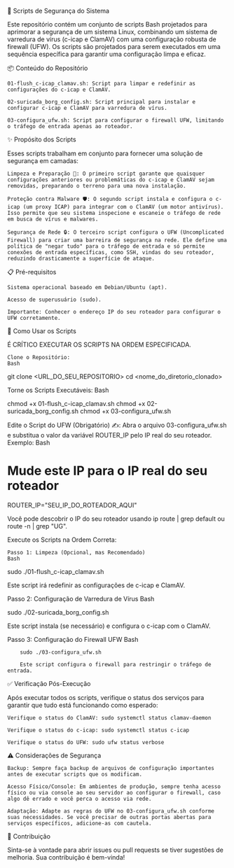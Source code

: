🚀 Scripts de Segurança do Sistema

Este repositório contém um conjunto de scripts Bash projetados para aprimorar a segurança de um sistema Linux, combinando um sistema de varredura de vírus (c-icap e ClamAV) com uma configuração robusta de firewall (UFW). Os scripts são projetados para serem executados em uma sequência específica para garantir uma configuração limpa e eficaz.

📦 Conteúdo do Repositório

    01-flush_c-icap_clamav.sh: Script para limpar e redefinir as configurações do c-icap e ClamAV.

    02-suricada_borg_config.sh: Script principal para instalar e configurar c-icap e ClamAV para varredura de vírus.

    03-configura_ufw.sh: Script para configurar o firewall UFW, limitando o tráfego de entrada apenas ao roteador.

✨ Propósito dos Scripts

Esses scripts trabalham em conjunto para fornecer uma solução de segurança em camadas:

    Limpeza e Preparação 🧹: O primeiro script garante que quaisquer configurações anteriores ou problemáticas do c-icap e ClamAV sejam removidas, preparando o terreno para uma nova instalação.

    Proteção contra Malware 🛡️: O segundo script instala e configura o c-icap (um proxy ICAP) para integrar com o ClamAV (um motor antivírus). Isso permite que seu sistema inspecione e escaneie o tráfego de rede em busca de vírus e malwares.

    Segurança de Rede 🔒: O terceiro script configura o UFW (Uncomplicated Firewall) para criar uma barreira de segurança na rede. Ele define uma política de "negar tudo" para o tráfego de entrada e só permite conexões de entrada específicas, como SSH, vindas do seu roteador, reduzindo drasticamente a superfície de ataque.

📋 Pré-requisitos

    Sistema operacional baseado em Debian/Ubuntu (apt).

    Acesso de superusuário (sudo).

    Importante: Conhecer o endereço IP do seu roteador para configurar o UFW corretamente.

🚀 Como Usar os Scripts

É CRÍTICO EXECUTAR OS SCRIPTS NA ORDEM ESPECIFICADA.

    Clone o Repositório:
    Bash

git clone <URL_DO_SEU_REPOSITORIO>
cd <nome_do_diretorio_clonado>

Torne os Scripts Executáveis:
Bash

chmod +x 01-flush_c-icap_clamav.sh
chmod +x 02-suricada_borg_config.sh
chmod +x 03-configura_ufw.sh

Edite o Script do UFW (Obrigatório) ✍️:
Abra o arquivo 03-configura_ufw.sh e substitua o valor da variável ROUTER_IP pelo IP real do seu roteador. Exemplo:
Bash

# Mude este IP para o IP real do seu roteador
ROUTER_IP="SEU_IP_DO_ROTEADOR_AQUI"

Você pode descobrir o IP do seu roteador usando ip route | grep default ou route -n | grep "UG".

Execute os Scripts na Ordem Correta:

    Passo 1: Limpeza (Opcional, mas Recomendado)
    Bash

sudo ./01-flush_c-icap_clamav.sh

Este script irá redefinir as configurações de c-icap e ClamAV.

Passo 2: Configuração de Varredura de Vírus
Bash

sudo ./02-suricada_borg_config.sh

Este script instala (se necessário) e configura o c-icap com o ClamAV.

Passo 3: Configuração do Firewall UFW
Bash

        sudo ./03-configura_ufw.sh

        Este script configura o firewall para restringir o tráfego de entrada.

✅ Verificação Pós-Execução

Após executar todos os scripts, verifique o status dos serviços para garantir que tudo está funcionando como esperado:

    Verifique o status do ClamAV: sudo systemctl status clamav-daemon

    Verifique o status do c-icap: sudo systemctl status c-icap

    Verifique o status do UFW: sudo ufw status verbose

⚠️ Considerações de Segurança

    Backup: Sempre faça backup de arquivos de configuração importantes antes de executar scripts que os modificam.

    Acesso Físico/Console: Em ambientes de produção, sempre tenha acesso físico ou via console ao seu servidor ao configurar o firewall, caso algo dê errado e você perca o acesso via rede.

    Adaptação: Adapte as regras do UFW no 03-configura_ufw.sh conforme suas necessidades. Se você precisar de outras portas abertas para serviços específicos, adicione-as com cautela.

🤝 Contribuição

Sinta-se à vontade para abrir issues ou pull requests se tiver sugestões de melhoria. Sua contribuição é bem-vinda!
